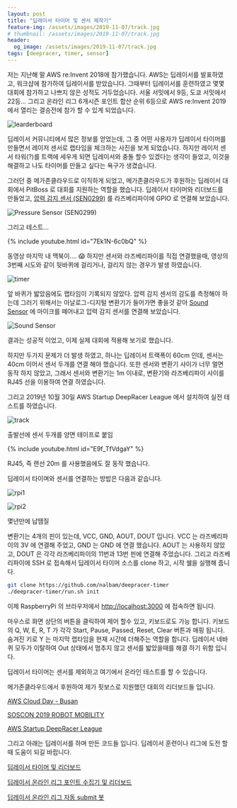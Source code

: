 ```yaml
---
layout: post
title: "딥레이서 타이머 및 센서 제작기"
feature-img: /assets/images/2019-11-07/track.jpg
# thumbnail: /assets/images/2019-11-07/track.jpg
header:
  og_image: /assets/images/2019-11-07/track.jpg
tags: [deepracer, timer, sensor]
---
```


저는 지난해 말 AWS re:Invent 2018에 참가했습니다. AWS는 딥레이서를 발표하였고, 워크샵에 참가하여 딥레이서를 받았습니다. 그때부터 딥레이서를 훈련하였고 몇몇 대회에 참가하고 나쁘지 않은 성적도 거두었습니다. 서울 서밋에서 9등, 도쿄 서밋에서 22등... 그리고 온라인 리그 6개시즌 포인트 합산 순위 6등으로 AWS re:Invent 2019에서 열리는 결승전에 참가 할 수 있게 되었습니다.

![learderboard](/assets/images/2019-11-07/learderboard.png)

딥레이서 커뮤니티에서 많은 정보를 얻었는데, 그 중 어떤 사용자가 딥레이서 타이머를 만들면서 레이저 센서로 랩타임을 체크하는 사진을 보게 되었습니다. 하지만 레이저 센서 타워(?)를 트랙에 세우게 되면 딥레이서와 충돌 할수 있겠다는 생각이 들었고, 이것을 해결하고 나도 타이머를 만들고 싶다는 욕구가 생겼습니다.

그러던 중 메가존클라우드로 이직하게 되었고, 메가존클라우드가 후원하는 딥레이서 대회에서 PitBoss 로 대회를 지원하는 역할을 했습니다. 딥레이서 타이머와 리더보드를 만들었고, [압력 감지 센서 (SEN0299)](https://www.eleparts.co.kr/goods/view?no=7643152) 를 라즈베리파이에 GPIO 로 연결해 보았습니다.

![Pressure Sensor (SEN0299)](/assets/images/2019-11-07/pressure-sensor.png)

그리고 테스트...

{% include youtube.html id="7Ek1N-6c0bQ" %}

동영상 마지막 내 맥북이.... 😱
하지만 센서와 라즈베리파이를 직접 연결했을때, 영상의 3번째 시도와 같이 뒷바퀴에 걸리거나, 걸리지 않는 경우가 발생 하였습니다.

![timer](/assets/images/2019-11-07/timer.png)

앞 바퀴가 밟았음에도 랩타임이 기록되지 않았다.
압력 감지 센서의 감도를 측정해야 하는데 그러기 위해서는 아날로그-디지털 변환기가 들어가면 좋을것 같아 [Sound Sensor](https://www.eleparts.co.kr/goods/view?no=3001790) 에 마이크를 떼어내고 압력 감지 센서를 연결해 보았습니다.

![Sound Sensor](/assets/images/2019-11-07/sound-sensor.jpg)

결과는 성공적 이었고, 이제 실제 대회에 적용해 보기로 했습니다.

하지만 두가지 문제가 더 발생 하였고, 하나는 딥레이서 트랙폭이 60cm 인데, 센서는 40cm 이어서 센서 두개를 연결 해야 했습니다. 또한 센서와 변환기 사이가 너무 멀면 동작 하지 않았고, 그래서 센서와 변환기는 1m 이내로, 변환기와 라즈베리파이 사이를 RJ45 선을 이용하여 연결 하였습니다.

그리고 2019년 10월 30일 AWS Startup DeepRacer League 에서 설치하여 실전 테스트를 하였습니다.

![track](/assets/images/2019-11-07/track.jpg)

출발선에 센서 두개를 양면 테이프로 붙임

{% include youtube.html id="E9f_TfVdgaY" %}

RJ45, 즉 랜선 20m 를 사용했음에도 잘 동작 했습니다.

딥레이서 타이며와 센서를 연결하는 방밥은 다음과 같습니다.

![rpi1](/assets/images/2019-11-07/rpi1.jpg)

![rpi2](/assets/images/2019-11-07/rpi2.jpg)

몇년만에 납땜질

변환기는 4개의 핀이 있는데, VCC, GND, AOUT, DOUT 입니다. VCC 는 라즈베리파이의 3V 에 연결해 주었고, GND 는 GND 에 연결 했습니다. AOUT 는 사용하지 않았고, DOUT 은 각각 라즈베리파이의 11번과 13번 핀에 연결해 주었습니다. 그리고 라즈베리파이에 SSH 로 접속해서 딥레이서 타이머 소스를 clone 하고, 시작 쉘을 실행해 줍니다.

```bash
git clone https://github.com/nalbam/deepracer-timer
./deepracer-timer/run.sh init
```

이제 RaspberryPi 의 브라우저에서 [http://localhost:3000](http://localhost:3000) 에 접속하면 됩니다.

마우스로 화면 상단의 버튼을 클릭하여 제어 할수 있고, 키보드로도 가능 합니다. 키보드의 Q, W, E, R, T 가 각각 Start, Pause, Passed, Reset, Clear 버튼과 매핑 됩니다. 숨겨진 키로 Y 는 마지막 랩타임을 현재 시간에 더해주는 역할을 합니다. 딥레이서 네바퀴 모두가 이탈하여 Out 상태에서 멈추지 않고 센서를 밟았을때를 해결 하기 위함 입니다.

딥레이서 타이머는 센서를 제외하고 여기에서 온라인 테스트를 할 수 있습니다.

메가존클라우드에서 후원하여 제가 핏보스로 지원했던 대회의 리더보드들 입니다.

[AWS Cloud Day - Busan](https://dracer.io/league/busan-1909)

[SOSCON 2019 ROBOT MOBILITY](https://dracer.io/league/soscon-2019)

[AWS Startup DeepRacer League](https://dracer.io/league/startup-2019)

그리고 아래는 딥레이서를 하며 만든 코드들 입니다. 딥레이서 훈련이나 리그에 도전 할때 도움이 되길 바랍니다.

[딥레이서 타이머 및 리더보드](https://github.com/nalbam/deepracer-timer)

[딥레이서 온라인 리그 포인트 수집기 및 리더보드](https://github.com/nalbam/deepracer-league)

[딥레이서 온라인 리그 자동 submit 봇](https://github.com/nalbam/deepracer-submit)
